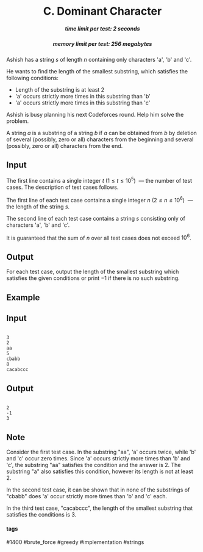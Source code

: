 <h1 style='text-align: center;'> C. Dominant Character</h1>

<h5 style='text-align: center;'>time limit per test: 2 seconds</h5>
<h5 style='text-align: center;'>memory limit per test: 256 megabytes</h5>

Ashish has a string $s$ of length $n$ containing only characters 'a', 'b' and 'c'.

He wants to find the length of the smallest substring, which satisfies the following conditions: 

* Length of the substring is at least $2$
* 'a' occurs strictly more times in this substring than 'b'
* 'a' occurs strictly more times in this substring than 'c'

 Ashish is busy planning his next Codeforces round. Help him solve the problem.

A string $a$ is a substring of a string $b$ if $a$ can be obtained from $b$ by deletion of several (possibly, zero or all) characters from the beginning and several (possibly, zero or all) characters from the end.

## Input

The first line contains a single integer $t$ $(1 \le t \le 10^{5})$  — the number of test cases. The description of test cases follows.

The first line of each test case contains a single integer $n$ $(2 \le n \le 10^{6})$  — the length of the string $s$.

The second line of each test case contains a string $s$ consisting only of characters 'a', 'b' and 'c'.

It is guaranteed that the sum of $n$ over all test cases does not exceed $10^{6}$.

## Output

For each test case, output the length of the smallest substring which satisfies the given conditions or print $-1$ if there is no such substring.

## Example

## Input


```

3
2
aa
5
cbabb
8
cacabccc

```
## Output


```

2
-1
3

```
## Note

Consider the first test case. In the substring "aa", 'a' occurs twice, while 'b' and 'c' occur zero times. Since 'a' occurs strictly more times than 'b' and 'c', the substring "aa" satisfies the condition and the answer is $2$. The substring "a" also satisfies this condition, however its length is not at least $2$.

In the second test case, it can be shown that in none of the substrings of "cbabb" does 'a' occur strictly more times than 'b' and 'c' each.

In the third test case, "cacabccc", the length of the smallest substring that satisfies the conditions is $3$.



#### tags 

#1400 #brute_force #greedy #implementation #strings 